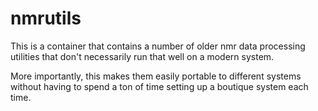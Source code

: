 # nmrutils
This is a container that contains a number of older nmr data processing utilities that don't necessarily run that well on a modern system.

More importantly, this makes them easily portable to different systems without having to spend a ton of time setting up a boutique system each time.
